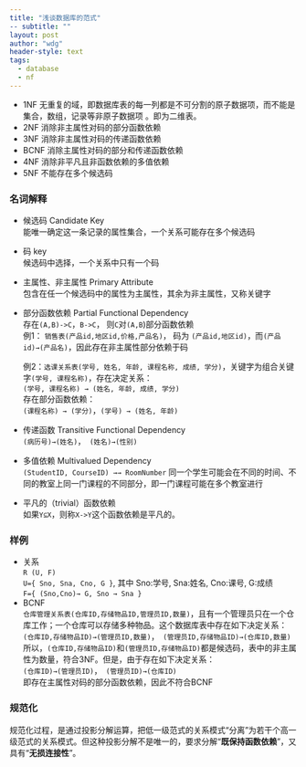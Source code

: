 ```yaml
---
title: "浅谈数据库的范式"
-- subtitle: ""
layout: post
author: "wdg"
header-style: text
tags:
  - database
  - nf
---
```


* 1NF  无重复的域，即数据库表的每一列都是不可分割的原子数据项，而不能是集合，数组，记录等非原子数据项 。即为二维表。  
* 2NF  消除非主属性对码的部分函数依赖  
* 3NF  消除非主属性对码的传递函数依赖   
* BCNF 消除主属性对码的部分和传递函数依赖  
* 4NF  消除非平凡且非函数依赖的多值依赖  
* 5NF 不能存在多个候选码

### 名词解释
* 候选码 Candidate Key  
  能唯一确定这一条记录的属性集合，一个关系可能存在多个候选码  

* 码 key  
  候选码中选择，一个关系中只有一个码  

* 主属性、非主属性  Primary Attribute  
  包含在任一个候选码中的属性为主属性，其余为非主属性，又称关键字  

* 部分函数依赖 Partial Functional Dependency   
  存在`(A,B)->C`，`B->C`， 则`C`对`(A,B`)部分函数依赖  
  例1： `销售表(产品id,地区id,价格,产品名)`， 码为 `(产品id,地区id)`，而`(产品id)→(产品名)`，因此存在非主属性部分依赖于码  

  例2：`选课关系表(学号, 姓名, 年龄, 课程名称, 成绩, 学分)`，关键字为组合关键字`(学号, 课程名称)`，存在决定关系：  
  `(学号, 课程名称) → (姓名, 年龄, 成绩, 学分)`  
  存在部分函数依赖：  
  `(课程名称) → (学分)`，`(学号) → (姓名, 年龄)`  

* 传递函数 Transitive Functional Dependency  
  `(病历号)→(姓名)`，` (姓名)→(性别)`  

* 多值依赖  Multivalued Dependency  
  `(StudentID, CourseID) →→ RoomNumber` 同一个学生可能会在不同的时间、不同的教室上同一门课程的不同部分，即一门课程可能在多个教室进行

* 平凡的（trivial）函数依赖  
  如果`Y⊆X`，则称`X->Y`这个函数依赖是平凡的。

### 样例
* 关系  
  `R (U, F)`  
  `U={ Sno, Sna, Cno, G }`, 其中 Sno:学号, Sna:姓名, Cno:课号, G:成绩  
  `F={ (Sno,Cno)→ G, Sno → Sna }`   
* BCNF  
  `仓库管理关系表(仓库ID,存储物品ID,管理员ID,数量)`，且有一个管理员只在一个仓库工作；一个仓库可以存储多种物品。这个数据库表中存在如下决定关系：  
  `(仓库ID,存储物品ID)→(管理员ID,数量)`，` (管理员ID,存储物品ID)→(仓库ID,数量)`  
  所以，`(仓库ID,存储物品ID)`和`(管理员ID,存储物品ID)`都是候选码，表中的非主属性为数量，符合3NF。但是，由于存在如下决定关系：  
  `(仓库ID)→(管理员ID)`，` (管理员ID)→(仓库ID)`  
  即存在主属性对码的部分函数依赖，因此不符合BCNF

### 规范化
规范化过程，是通过投影分解运算，把低一级范式的关系模式“分离”为若干个高一级范式的关系模式。但这种投影分解不是唯一的，要求分解“**既保持函数依赖**”，又具有“**无损连接性**”。
